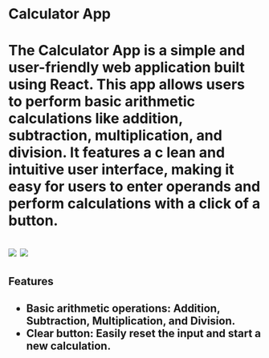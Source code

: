 <head>
    <h1>Calculator App<h1>
</head>

<body>
<p>The Calculator App is a simple and user-friendly web application built using React. This app allows users to perform basic arithmetic calculations like addition, subtraction, multiplication, and division. It features a c lean and intuitive user interface, making it easy for users to enter operands and perform calculations with a click of a button.<p/>

<img src = "https://github.com/PumuduRajakaruna/Calculator-with-React/assets/115540884/8bed83ce-aaf7-4fdf-96a6-a402c7932f70" >
<img src = "https://github.com/PumuduRajakaruna/Calculator-with-React/assets/115540884/f40607f1-4f74-4e5a-a115-68cb9e47e2c9" >


<h2>Features<h2/>
   <ul>
       <li>Basic arithmetic operations: Addition, Subtraction, Multiplication, and Division.</li>
        <li>Clear button: Easily reset the input and start a new calculation.</li>
   </ul>


